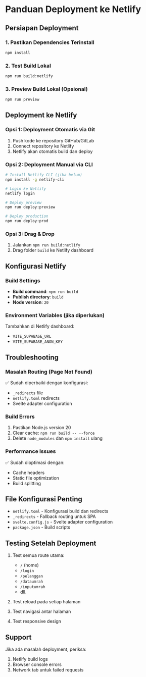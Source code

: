 # Panduan Deployment ke Netlify

## Persiapan Deployment

### 1. Pastikan Dependencies Terinstall
```bash
npm install
```

### 2. Test Build Lokal
```bash
npm run build:netlify
```

### 3. Preview Build Lokal (Opsional)
```bash
npm run preview
```

## Deployment ke Netlify

### Opsi 1: Deployment Otomatis via Git
1. Push kode ke repository GitHub/GitLab
2. Connect repository ke Netlify
3. Netlify akan otomatis build dan deploy

### Opsi 2: Deployment Manual via CLI
```bash
# Install Netlify CLI (jika belum)
npm install -g netlify-cli

# Login ke Netlify
netlify login

# Deploy preview
npm run deploy:preview

# Deploy production
npm run deploy:prod
```

### Opsi 3: Drag & Drop
1. Jalankan `npm run build:netlify`
2. Drag folder `build` ke Netlify dashboard

## Konfigurasi Netlify

### Build Settings
- **Build command**: `npm run build`
- **Publish directory**: `build`
- **Node version**: `20`

### Environment Variables (jika diperlukan)
Tambahkan di Netlify dashboard:
- `VITE_SUPABASE_URL`
- `VITE_SUPABASE_ANON_KEY`

## Troubleshooting

### Masalah Routing (Page Not Found)
✅ Sudah diperbaiki dengan konfigurasi:
- `_redirects` file
- `netlify.toml` redirects
- Svelte adapter configuration

### Build Errors
1. Pastikan Node.js version 20
2. Clear cache: `npm run build -- --force`
3. Delete `node_modules` dan `npm install` ulang

### Performance Issues
✅ Sudah dioptimasi dengan:
- Cache headers
- Static file optimization
- Build splitting

## File Konfigurasi Penting

- `netlify.toml` - Konfigurasi build dan redirects
- `_redirects` - Fallback routing untuk SPA
- `svelte.config.js` - Svelte adapter configuration
- `package.json` - Build scripts

## Testing Setelah Deployment

1. Test semua route utama:
   - `/` (home)
   - `/login`
   - `/pelanggan`
   - `/dataumrah`
   - `/inputumrah`
   - dll.

2. Test reload pada setiap halaman
3. Test navigasi antar halaman
4. Test responsive design

## Support

Jika ada masalah deployment, periksa:
1. Netlify build logs
2. Browser console errors
3. Network tab untuk failed requests
